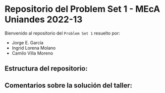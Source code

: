 # Repositorio del Problem Set 1 - MEcA Uniandes 2022-13

Bienvenido al repositorio del `Problem Set 1` resuelto por:

- Jorge E. García
- Ingrid Lorena Molano
- Camilo Villa Moreno

## Estructura del repositorio:


## Comentarios sobre la solución del taller:


